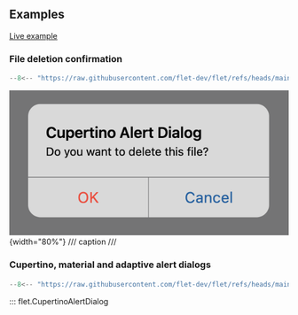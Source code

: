 ## Examples

[Live example](https://flet-controls-gallery.fly.dev/dialogs/cupertinoalertdialog)

### File deletion confirmation

```python
--8<-- "https://raw.githubusercontent.com/flet-dev/flet/refs/heads/main/sdk/python/examples/controls/cupertino-alert-dialog/file-deletion-confirmation.py"
```

![file-deletion-confirmation](https://raw.githubusercontent.com/flet-dev/flet/main/sdk/python/examples/controls/cupertino-alert-dialog/media/file-deletion-confirmation.png){width="80%"}
/// caption
///

### Cupertino, material and adaptive alert dialogs

```python
--8<-- "https://raw.githubusercontent.com/flet-dev/flet/refs/heads/main/sdk/python/examples/controls/cupertino-alert-dialog/cupertino-material-and-adaptive.py"
```

::: flet.CupertinoAlertDialog
